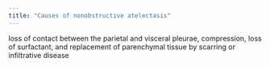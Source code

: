 ```yaml
---
title: "Causes of nonobstructive atelectasis"
---
```

loss of contact between the parietal and visceral pleurae, compression, loss of surfactant, and replacement of parenchymal tissue by scarring or infiltrative disease

